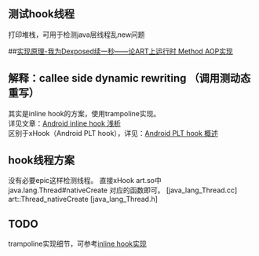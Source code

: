 
## 测试hook线程
打印堆栈，可用于检测java层线程乱new问题

##[实现原理-我为Dexposed续一秒——论ART上运行时 Method AOP实现](https://weishu.me/2017/11/23/dexposed-on-art/)

## 解释：callee side dynamic rewriting （调用测动态重写）
其实是inline hook的方案，使用trampoline实现。  
详见文章：[Android inline hook 浅析](https://www.sunmoonblog.com/2019/07/15/inline-hook-basic/)  
区别于xHook（Android PLT hook），详见：[Android PLT hook 概述](https://github.com/light-echo-3/xHook_LE/blob/master/docs/overview/android_plt_hook_overview.zh-CN.md)  


## hook线程方案
没有必要epic这样检测线程。
直接xHook art.so中 java.lang.Thread#nativeCreate 对应的函数即可。
[java_lang_Thread.cc]  
art::Thread_nativeCreate
[java_lang_Thread.h]


## TODO
trampoline实现细节，可参考[inline hook实现](https://github.com/light-echo-3/Android-Inline-Hook_LE)